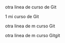 otra linea de curso de Git

1 mi curso de Git

otra linea de m curso Git

otra linea de m curso Gitgit
